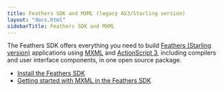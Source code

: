 ```yaml
---
title: Feathers SDK and MXML (legacy AS3/Starling version)
layout: "docs.html"
sidebarTitle: Feathers SDK and MXML
---
```


The Feathers SDK offers everything you need to build [Feathers (Starling version)](/learn/as3-starling/) applications using [MXML](./mxml.md) and [ActionScript 3](https://github.com/joshtynjala/learning-actionscript-3.0), including compilers and user interface components, in one open source package.

- [Install the Feathers SDK](./installation-instructions.md)
- [Getting started with MXML in the Feathers SDK](./getting-started-mxml.md)
